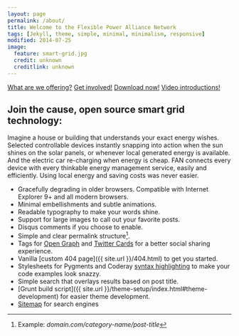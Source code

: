 ```yaml
---
layout: page
permalink: /about/
title: Welcome to the Flexible Power Alliance Network
tags: [Jekyll, theme, simple, minimal, minimalism, responsive]
modified: 2014-07-25
image:
  feature: smart-grid.jpg
  credit: unknown
  creditlink: unknown
---
```

<a markdown="0" href="{{ site.url }}/technologies" class="btn">What are we offering?</a>
<a markdown="0" href="{{ site.url }}/getinvolved" class="btn">Get involved!</a>
<a markdown="0" href="{{ site.url }}/downloads" class="btn">Download now!</a>
<a markdown="0" href="{{ site.url }}/downloads" class="btn">Video introductions!</a>

## Join the cause, open source **smart grid** technology:

Imagine a house or building that understands your exact energy wishes. Selected controllable devices instantly snapping into action when the sun shines on the solar panels, or whenever local generated energy is available. And the electric car re-charging when energy is cheap. FAN connects every device with every thinkable energy management service, easily and efficiently. Using local energy and saving costs was never easier.
* Gracefully degrading in older browsers. Compatible with Internet Explorer 9+ and all modern browsers.
* Minimal embellishments and subtle animations. 
* Readable typography to make your words shine.
* Support for large images to call out your favorite posts.
* Disqus comments if you choose to enable.
* Simple and clear permalink structure[^1].
* Tags for [Open Graph](https://developers.facebook.com/docs/opengraph/) and [Twitter Cards](https://dev.twitter.com/docs/cards) for a better social sharing experience.
* Vanilla [custom 404 page]({{ site.url }}/404.html) to get you started.
* Stylesheets for Pygments and Coderay [syntax highlighting](http://mmistakes.github.io/articles/so-simple-theme/code-highlighting-post/) to make your code examples look snazzy.
* Simple search that overlays results based on post title.
* [Grunt build script]({{ site.url }}/theme-setup/index.html#theme-development) for easier theme development.
* [Sitemap](https://github.com/mmistakes/so-simple-theme/blob/master/sitemap.xml) for search engines



[^1]: Example: *domain.com/category-name/post-title*